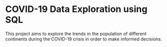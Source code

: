 
# COVID-19 Data Exploration using SQL

This project aims to explore the trends in the population of different continents during the COVID-19 crisis in order to make informed decisions.
